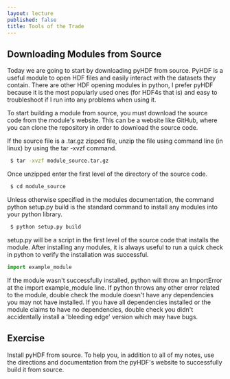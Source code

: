 ```yaml
---
layout: lecture
published: false
title: Tools of the Trade
---
```


## Downloading Modules from Source

Today we are going to start by downloading pyHDF from source.  PyHDF is a useful module to open HDF files and easily interact with the datasets they contain.  There are other HDF opening modules in python, I prefer pyHDF because it is the most popularly used ones (for HDF4s that is) and easy to troubleshoot if I run into any problems when using it.

To start building a module from source, you must download the source code from the module's website.  This can be a website like GitHub, where you can clone the repository in order to download the source code.  

If the source file is a .tar.gz zipped file, unzip the file using command line (in linux) by using the tar -xvzf command.

~~~ bash
 $ tar -xvzf module_source.tar.gz
 ~~~
 
Once unzipped enter the first level of the directory of the source code.

~~~ bash
 $ cd module_source
~~~

Unless otherwise specified in the modules documentation, the command python setup.py build is the standard command to install any modules into your python library.  

~~~ bash
 $ python setup.py build
~~~

setup.py will be a script in the first level of the source code that installs the module.  After installing any modules, it is always useful to run a quick check in python to verify the installation was successful.

~~~ python
import example_module
~~~

If the module wasn't successfully installed, python will throw an ImportError at the import example_module line.  If python throws any other error related to the module, double check the module doesn't have any dependencies you may not have installed.  If you have all dependencies installed or the module claims to have no dependencies, double check you didn't accidentally install a 'bleeding edge' version which may have bugs.


## Exercise

Install pyHDF from source.  To help you, in addition to all of my notes, use the directions and documentation from the pyHDF's website to successfully build it from source.

